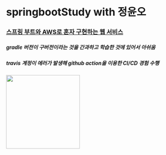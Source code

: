 # springbootStudy with 정윤오
### [스프링 부트와 AWS로 혼자 구현하는 웹 서비스](http://www.yes24.com/Product/Goods/83849117)

##### gradle 버전이 구버전이라는 것을 간과하고 학습한 것에 있어서 아쉬움
##### travis 계정이 에러가 발생해 github action을 이용한 CI/CD 경험 수행
<img height=200 src="https://user-images.githubusercontent.com/49238895/186387721-f3552d1d-f22c-4422-baf5-6d3b47b358b2.png">
